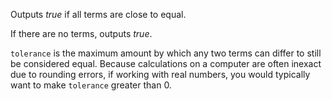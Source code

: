 Outputs *true* if all terms are close to equal.

If there are no terms, outputs *true*.

`tolerance` is the maximum amount by which any two terms can differ to still be considered equal. Because calculations on a computer are often inexact due to rounding errors, if working with real numbers, you would typically want to make `tolerance` greater than 0.
